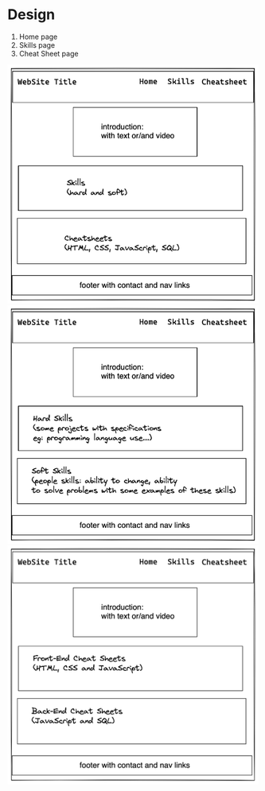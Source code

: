 # Design

1. Home page
2. Skills page
3. Cheat Sheet page

![Home Page](../image/design_web_site3.png)
![Home Page](../image/website_page2_skills3.png)
![Home Page](../image/website-page3-cheat-sheet3.png)
